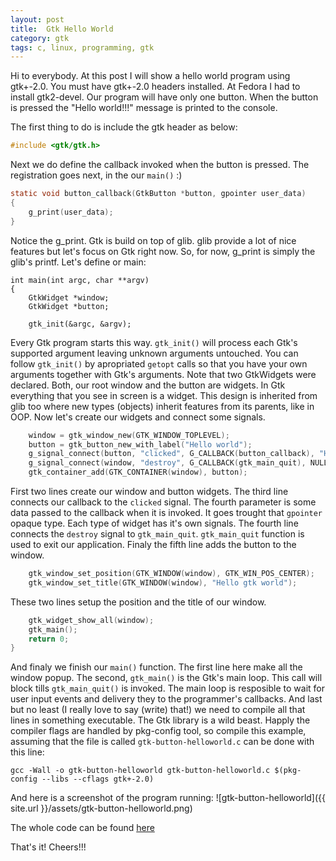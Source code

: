 ```yaml
---
layout: post
title:  Gtk Hello World
category: gtk
tags: c, linux, programming, gtk
---
```

Hi to everybody. At this post I will show a hello world program using gtk+-2.0.
You must have gtk+-2.0 headers installed. At Fedora I had to install
gtk2-devel. Our program will have only one button. When the button is pressed
the "Hello world!!!" message is printed to the console.

The first thing to do is include the gtk header as below:

```c
#include <gtk/gtk.h>
```

Next we do define the callback invoked when the button is pressed. The registration
goes next, in the our `main()` :)

```c
static void button_callback(GtkButton *button, gpointer user_data)
{
	g_print(user_data);
}
```

Notice the g_print. Gtk is build on top of glib. glib provide a lot of nice
features but let's focus on Gtk right now. So, for now, g_print is simply 
the glib's printf. Let's define or main:

```
int main(int argc, char **argv)
{
	GtkWidget *window;
	GtkWidget *button;

	gtk_init(&argc, &argv);
```

Every Gtk program starts this way. `gtk_init()` will process each Gtk's
supported argument leaving unknown arguments untouched. You can follow
`gtk_init()` by apropriated `getopt` calls so that you have your own
arguments together with Gtk's arguments. Note that two GtkWidgets
were declared. Both, our root window and the button are widgets. In Gtk
everything that you see in screen is a widget. This design is inherited
from glib too where new types (objects) inherit features from its parents,
like in OOP. Now let's create our widgets and connect some signals.

```c
	window = gtk_window_new(GTK_WINDOW_TOPLEVEL);
	button = gtk_button_new_with_label("Hello world");
	g_signal_connect(button, "clicked", G_CALLBACK(button_callback), "Hello world!!!\n");
	g_signal_connect(window, "destroy", G_CALLBACK(gtk_main_quit), NULL);
	gtk_container_add(GTK_CONTAINER(window), button);
```

First two lines create our window and button widgets. The third line connects
our callback to the `clicked` signal. The fourth parameter is some data passed
to the callback when it is invoked. It goes trought that `gpointer` opaque
type. Each type of widget has it's own signals.  The fourth line connects the
`destroy` signal to `gtk_main_quit`.  `gtk_main_quit` function is used to exit
our application. Finaly the fifth line adds the button to the window.

```c
	gtk_window_set_position(GTK_WINDOW(window), GTK_WIN_POS_CENTER);
	gtk_window_set_title(GTK_WINDOW(window), "Hello gtk world");
```

These two lines setup the position and the title of our window.

```c
	gtk_widget_show_all(window);
	gtk_main();
	return 0;
}
```

And finaly we finish our `main()` function. The first line here make all the
window popup. The second, `gtk_main()` is the Gtk's main loop. This call will
block tills `gtk_main_quit()` is invoked. The main loop is resposible to wait
for user input events and delivery they to the programmer's callbacks. And last
but no least (I really love to say (write) that!) we need to compile all that
lines in something executable. The Gtk library is a wild beast. Happly the
compiler flags are handled by pkg-config tool, so compile this example,
assuming that the file is called `gtk-button-helloworld.c` can be done with
this line:
```
gcc -Wall -o gtk-button-helloworld gtk-button-helloworld.c $(pkg-config --libs --cflags gtk+-2.0) 
```

And here is a screenshot of the program running:
![gtk-button-helloworld]({{ site.url }}/assets/gtk-button-helloworld.png)

The whole code can be found [here](https://gist.github.com/gkos/bea3bbb31d0debb093916066d6a68e73)

That's it!
Cheers!!!

